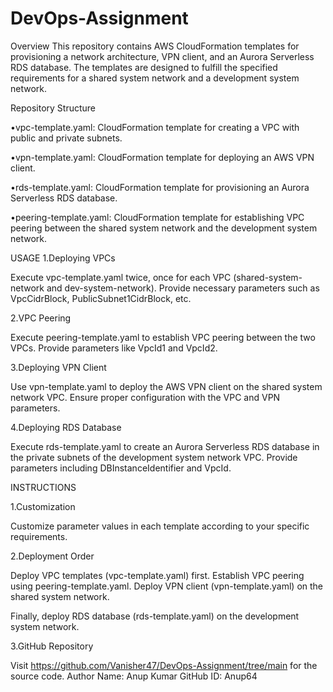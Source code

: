 # DevOps-Assignment
Overview
This repository contains AWS CloudFormation templates for provisioning a network architecture, VPN client, and an Aurora Serverless RDS database. The templates are designed to fulfill the specified requirements for a shared system network and a development system network.

Repository Structure

•vpc-template.yaml: CloudFormation template for creating a VPC with public and private subnets.

•vpn-template.yaml: CloudFormation template for deploying an AWS VPN client.

•rds-template.yaml: CloudFormation template for provisioning an Aurora Serverless RDS database.

•peering-template.yaml: CloudFormation template for establishing VPC peering between the shared system network and the development system network.

USAGE
1.Deploying VPCs

Execute vpc-template.yaml twice, once for each VPC (shared-system-network and dev-system-network).
Provide necessary parameters such as VpcCidrBlock, PublicSubnet1CidrBlock, etc.

2.VPC Peering

Execute peering-template.yaml to establish VPC peering between the two VPCs.
Provide parameters like VpcId1 and VpcId2.

3.Deploying VPN Client

Use vpn-template.yaml to deploy the AWS VPN client on the  shared system network VPC.
Ensure proper configuration with the VPC and VPN parameters.

4.Deploying RDS Database

Execute rds-template.yaml to create an Aurora Serverless RDS database in the private subnets of the development system network VPC.
Provide parameters including DBInstanceIdentifier and VpcId.

INSTRUCTIONS

1.Customization

Customize parameter values in each template according to your specific requirements.

2.Deployment Order

Deploy VPC templates (vpc-template.yaml) first.
Establish VPC peering using peering-template.yaml.
Deploy VPN client (vpn-template.yaml) on the shared system network.

Finally, deploy RDS database (rds-template.yaml) on the development system network.

3.GitHub Repository

Visit https://github.com/Vanisher47/DevOps-Assignment/tree/main  for the source code.
Author
Name: Anup Kumar
GitHub ID: Anup64
